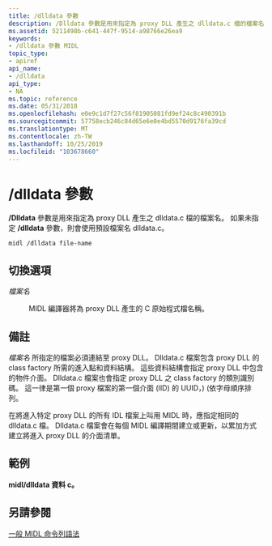 ```yaml
---
title: /dlldata 參數
description: /Dlldata 參數是用來指定為 proxy DLL 產生之 dlldata.c 檔的檔案名。 如果未指定/dlldata 參數，則會使用預設檔案名 Dlldata.c。
ms.assetid: 5211498b-c641-447f-9514-a98766e26ea9
keywords:
- /dlldata 參數 MIDL
topic_type:
- apiref
api_name:
- /dlldata
api_type:
- NA
ms.topic: reference
ms.date: 05/31/2018
ms.openlocfilehash: e0e9c1d7f27c56f81905081fd9ef24c8c490391b
ms.sourcegitcommit: 57758ecb246c84d65e6e0e4bd5570d9176fa39cd
ms.translationtype: MT
ms.contentlocale: zh-TW
ms.lasthandoff: 10/25/2019
ms.locfileid: "103678660"
---
```

# <a name="dlldata-switch"></a>/dlldata 參數

**/Dlldata** 參數是用來指定為 proxy DLL 產生之 dlldata.c 檔的檔案名。 如果未指定 **/dlldata** 參數，則會使用預設檔案名 dlldata.c。

``` syntax
midl /dlldata file-name
```

## <a name="switch-options"></a>切換選項

<dl> <dt>

*檔案名* 
</dt> <dd>

MIDL 編譯器將為 proxy DLL 產生的 C 原始程式檔名稱。

</dd> </dl>

## <a name="remarks"></a>備註

*檔案名* 所指定的檔案必須連結至 proxy DLL。 Dlldata.c 檔案包含 proxy DLL 的 class factory 所需的進入點和資料結構。 這些資料結構會指定 proxy DLL 中包含的物件介面。 Dlldata.c 檔案也會指定 proxy DLL 之 class factory 的類別識別碼。 這一律是第一個 proxy 檔案的第一個介面 (IID) 的 UUID，)  (依字母順序排列。

在將進入特定 proxy DLL 的所有 IDL 檔案上叫用 MIDL 時，應指定相同的 dlldata.c 檔。 Dlldata.c 檔案會在每個 MIDL 編譯期間建立或更新，以累加方式建立將進入 proxy DLL 的介面清單。

## <a name="examples"></a>範例

**midl/dlldata 資料 c。**

## <a name="see-also"></a>另請參閱

<dl> <dt>

[一般 MIDL 命令列語法](general-midl-command-line-syntax.md)
</dt> </dl>

 

 




